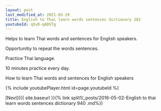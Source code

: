 ```yaml
---
layout: post
last_modified_at: 2021-03-29
title: English to Thai learn words sentences dictionary 282 
youtubeId: qXvD-qADSTg
---
```

 
 
Helps to learn Thai words and sentences for English speakers.

Opportunitiy to repeat the words sentences. 

Practice Thai language. 
 
10 minutes practice every day. 
 
How to learn Thai words and sentences for English speakers 
 
{% include youtubePlayer.html id=page.youtubeId %}
 
 
[Next]({{ site.baseurl }}{% link  split1/_posts/2016-05-02-English to thai learn words sentences dictionary 940 .md%})
 
